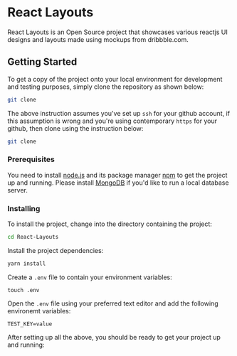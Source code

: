 # React Layouts
React Layouts is an Open Source project that showcases various reactjs UI designs and layouts made using mockups from dribbble.com.

## Getting Started
To get a copy of the project onto your local environment for development and testing purposes, simply clone the repository as shown below:

```sh
git clone 
```

The above instruction assumes you've set up `ssh` for your github account, if this assumption is wrong and you're using contemporary `https` for your github, then clone using the instruction below:

```sh
git clone 
```

### Prerequisites
You need to install [node.js](https://nodejs.org/en/download/) and its package manager [npm](https://www.npmjs.com/get-npm) to get the project up and running. Please install [MongoDB](https://docs.mongodb.com/manual/installation/) if you'd like to run a local database server.

### Installing
To install the project, change into the directory containing the project:

```sh
cd React-Layouts
```

Install the project dependencies:

```sh
yarn install
```

Create a `.env` file to contain your environment variables:

```
touch .env
```

Open the `.env` file using your preferred text editor and add the following environemt variables:

```
TEST_KEY=value
```

After setting up all the above, you should be ready to get your project up and running:
